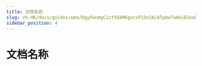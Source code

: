 ```yaml
---
title: 文档名称
slug: zh-HK/docs/guides/wbo/DgyFwnAgCictXGkMKgxcsP23n2A/ATpbwTaHeiEGoekQi8TcgiWGnHb
sidebar_position: 4
---
```



# 文档名称


